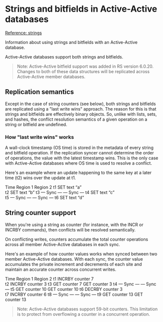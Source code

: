 # Strings and bitfields in Active-Active databases

[Reference: strings](https://redis.io/docs/latest/operate/rs/databases/active-active/develop/data-types/strings/)

Information about using strings and bitfields with an Active-Active database.

Active-Active databases support both strings and bitfields.

> Note:
Active-Active bitfield support was added in RS version 6.0.20.
Changes to both of these data structures will be replicated across Active-Active member databases.

## Replication semantics
Except in the case of string counters (see below), both strings and bitfields are replicated using a "last write wins" approach. The reason for this is that strings and bitfields are effectively binary objects. So, unlike with lists, sets, and hashes, the conflict resolution semantics of a given operation on a string or bitfield are undefined.

### How "last write wins" works
A wall-clock timestamp (OS time) is stored in the metadata of every string and bitfield operation. If the replication syncer cannot determine the order of operations, the value with the latest timestamp wins. This is the only case with Active-Active databases where OS time is used to resolve a conflict.

Here's an example where an update happening to the same key at a later time (t2) wins over the update at t1.

Time        Region 1        Region 2
t1	        SET text “a”	
t2		                    SET text “b”
t3	        — Sync —	    — Sync —
t4	        SET text “c”	
t5	        — Sync —	    — Sync —
t6		                    SET text “d”

## String counter support
When you're using a string as counter (for instance, with the INCR or INCRBY commands), then conflicts will be resolved semantically.

On conflicting writes, counters accumulate the total counter operations across all member Active-Active databases in each sync.

Here's an example of how counter values works when synced between two member Active-Active databases. With each sync, the counter value accumulates the private increment and decrements of each site and maintain an accurate counter across concurrent writes.

Time	    Region 1	        Region 2
t1	        INCRBY counter 7	
t2		                        INCRBY counter 3
t3	        GET counter 7	    GET counter 3
t4	        — Sync —	        — Sync —
t5	        GET counter 10	    GET counter 10
t6	        DECRBY counter 3	
t7		                        INCRBY counter 6
t8	        — Sync —	        — Sync —
t9	        GET counter 13	    GET counter 13

> Note:
> Active-Active databases support 59-bit counters. This limitation is to protect from overflowing a counter in a concurrent operation.
